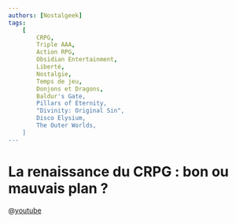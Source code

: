 ```yaml
---
authors: [Nostalgeek]
tags:
    [
        CRPG,
        Triple AAA,
        Action RPG,
        Obsidian Entertainment,
        Liberté,
        Nostalgie,
        Temps de jeu,
        Donjons et Dragons,
        Baldur's Gate,
        Pillars of Eternity,
        "Divinity: Original Sin",
        Disco Elysium,
        The Outer Worlds,
    ]
---
```


# La renaissance du CRPG : bon ou mauvais plan ?

@[youtube](https://www.youtube.com/watch?v=79OLdAvJ2_U)
